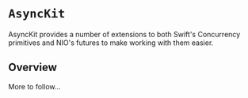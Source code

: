 # ``AsyncKit``

AsyncKit provides a number of extensions to both Swift's Concurrency primitives and NIO's futures to make working with them easier.

## Overview

More to follow...